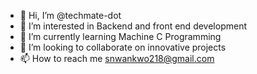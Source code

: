 - 👋 Hi, I’m @techmate-dot
- 👀 I’m interested in Backend and front end development
- 🌱 I’m currently learning Machine C Programming
- 💞️ I’m looking to collaborate on innovative projects
- 📫 How to reach me snwankwo218@gmail.com

<!---
techmate-dot/techmate-dot is a ✨ special ✨ repository because its `README.md` (this file) appears on your GitHub profile.
You can click the Preview link to take a look at your changes.
--->
